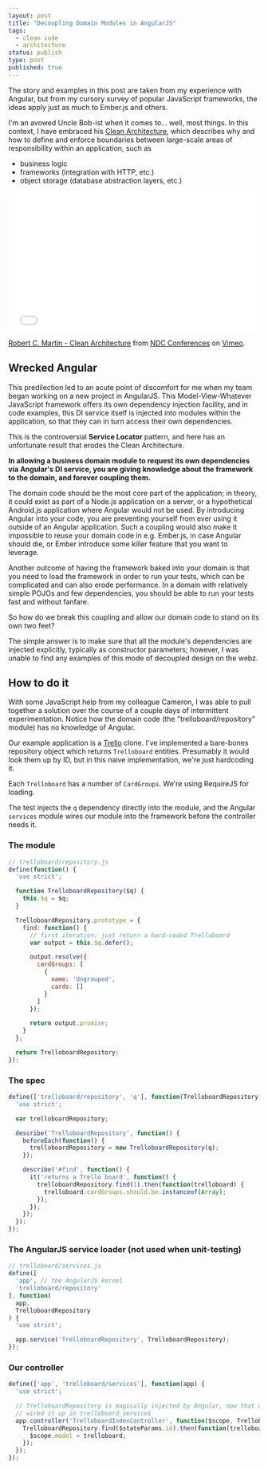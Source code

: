 ```yaml
---
layout: post
title: "Decoupling Domain Modules in AngularJS"
tags:
  - clean code
  - architecture
status: publish
type: post
published: true
---
```

The story and examples in this post are taken from my experience with Angular,
but from my cursory survey of popular JavaScript frameworks, the ideas
apply just as much to Ember.js and others.

I'm an avowed Uncle Bob-ist when it comes to... well, most things. In this
context, I have embraced his
[Clean Architecture](http://blog.8thlight.com/uncle-bob/2012/08/13/the-clean-architecture.html),
which describes why and how to
define and enforce boundaries between large-scale areas of responsibility within
an application, such as

* business logic
* frameworks (integration with HTTP, etc.)
* object storage (database abstraction layers, etc.)

<!-- more -->

<iframe src="//player.vimeo.com/video/43612849" width="500" height="281" frameborder="0" webkitallowfullscreen mozallowfullscreen allowfullscreen></iframe> <p><a href="http://vimeo.com/43612849">Robert C. Martin - Clean Architecture</a> from <a href="http://vimeo.com/ndcoslo">NDC Conferences</a> on <a href="https://vimeo.com">Vimeo</a>.</p>

## Wrecked Angular

This predilection led to an acute point of discomfort for me when my team
began working on a new project in AngularJS. This Model-View-Whatever
JavaScript framework offers its own dependency injection facility, and in code
examples, this DI service itself is injected into modules within the
application, so that they can in turn access their own dependencies.

This is the controversial **Service Locator** pattern, and here has an unfortunate
result that erodes the Clean Architecture.

**In allowing a business domain module to request its own dependencies via
Angular's DI service, you are giving knowledge about the framework to the
domain, and forever coupling them.**

The domain code should be the most core part of the application; in theory, it
could exist as part of a Node.js application on a server, or a hypothetical
Android.js application where Angular would not be used. By introducing Angular
into your code, you are preventing yourself from ever using it outside of an
Angular application. Such a coupling would also make it impossible to reuse
your domain code in e.g. Ember.js, in case Angular should die, or Ember introduce
some killer feature that you want to leverage.

Another outcome of having the framework baked into your domain is that you need
to load the framework in order to run your tests, which can be complicated and
can also erode performance. In a domain with relatively simple POJOs and few
dependencies, you should be able to run your tests fast and without fanfare.

So how do we break this coupling and allow our domain code to stand on its own
two feet?

The simple answer is to make sure that all the module's dependencies are
injected explicitly, typically as constructor parameters; however, I was unable
to find any examples of this mode of decoupled design on the webz.

## How to do it

With some JavaScript help from my colleague Cameron, I was able to pull together
a solution over the course of a couple days of intermittent experimentation.
Notice how the domain code (the "trelloboard/repository" module) has no knowledge of
Angular.

Our example application is a [Trello](http://trello.com) clone. I've
implemented a bare-bones repository object which returns `Trelloboard`
entities. Presumably it would look them up by ID, but in this naive
implementation, we're just hardcoding it.

Each `Trelloboard` has a number of `CardGroups`. We're using RequireJS for
loading.

The test injects the `q` dependency directly into the module, and the Angular
`services` module wires our module into the framework before the controller
needs it.

### The module

```js
// trelloboard/repository.js
define(function() {
  'use strict';

  function TrelloboardRepository($q) {
    this.$q = $q;
  }

  TrelloboardRepository.prototype = {
    find: function() {
      // first iteration: just return a hard-coded Trelloboard
      var output = this.$q.defer();

      output.resolve({
        cardGroups: [
          {
            name: 'Ungrouped',
            cards: []
          }
        ]
      });

      return output.promise;
    }
  };

  return TrelloboardRepository;
});
```

### The spec

```js
define(['trelloboard/repository', 'q'], function(TrelloboardRepository, q) {
  'use strict';

  var trelloboardRepository;

  describe('TrelloboardRepository', function() {
    beforeEach(function() {
      trelloboardRepository = new TrelloboardRepository(q);
    });

    describe('#find', function() {
      it('returns a Trello board', function() {
        trelloboardRepository.find(1).then(function(trelloboard) {
          trelloboard.cardGroups.should.be.instanceof(Array);
        });
      });
    });
  });
});
```

### The AngularJS service loader (not used when unit-testing)

```js
// trelloboard/services.js
define([
  'app', // the AngularJS kernel
  'trelloboard/repository'
], function(
  app,
  TrelloboardRepository
) {
  'use strict';

  app.service('TrelloboardRepository', TrelloboardRepository);
});
```

### Our controller

```js
define(['app', 'trelloboard/services'], function(app) {
  'use strict';

  // TrelloboardRepository is magically injected by Angular, now that we've
  // wired it up in trelloboard_services
  app.controller('TrelloboardIndexController', function($scope, TrelloboardRepository, $stateParams) {
    TrelloboardRepository.find($stateParams.id).then(function(trelloboard) {
      $scope.model = trelloboard;
    });
  });
});
```
